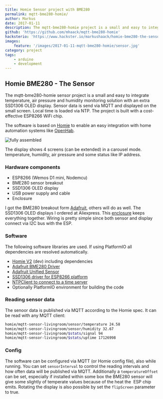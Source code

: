 ```yaml
---
title: Homie Sensor project with BME280
permalink: mqtt-bme280-homie/
author: Markus
date: 2017-01-11
description: The mqtt-bme280-homie project is a small and easy to integrate temperature, air pressure and humidity monitoring solution with an extra SSD1306 OLED display. Sensor data is send via MQTT and displayed on the small screen.
github: 'https://github.com/mhaack/mqtt-bme280-homie'
hacksterio: 'https://www.hackster.io/markushaack/homie-bme280-the-sensor-bad08d'
images:
    feature: '/images/2017-01-11-mqtt-bme280-homie/sensor.jpg'
category: project
tags:
    - arduino
    - development
---
```


## Homie BME280 - The Sensor

The mqtt-bme280-homie sensor project is a small and easy to integrate temperature, air pressure and humidity monitoring solution with an extra SSD1306 OLED display. Sensor data is send via MQTT and displayed on the small screen. Local time is loaded via NTP. The project is built with a cost-effective ESP8266 WiFi chip.

The software is based on [Homie](https://github.com/marvinroger/homie-esp8266) to enable an easy integration with home automation systems like [OpenHab](http://www.openhab.org/).

![fully assembled](/images/2017-01-11-mqtt-bme280-homie/box.jpg)

The display shows 4 screens (can be extended) in a carousel mode. temperature, humidity, air pressure and some status like IP address.

### Hardware components

-   ESP8266 (Wemos D1 mini, Nodemcu)
-   BME280 sensor breakout
-   SSD1306 OLED display
-   USB power supply and cable
-   Enclosure

I got the BME280 breakout form [Adafruit](https://www.adafruit.com/product/2652), others will do as well. The SSD1306 OLED displays I ordered at Aliexpress. This [enclosure](https://www.amazon.de/gp/product/B00PZYMLJ4) keeps everything together. Wiring is pretty simple since both sensor and display connect via I2C bus with the ESP.

### Software

The following software libraries are used. If using PlatformIO all dependencies are resolved automatically.

-   [Homie V2](https://github.com/marvinroger/homie-esp8266) (dev) including dependencies
-   [Adafruit BME280 Driver](https://github.com/adafruit/Adafruit_BME280_Library)
-   [Adafruit Unified Sensor](https://github.com/adafruit/Adafruit_Sensor)
-   [SSD1306 driver for ESP8266 platform](https://github.com/squix78/esp8266-oled-ssd1306)
-   [NTPClient to connect to a time server](https://github.com/arduino-libraries/NTPClient)
-   Optionally PlatformIO environment for building the code

<github-badge repo="mhaack/mqtt-bme280-homie"></github-badge>

### Reading sensor data

The senoor data is published via MQTT according to the Homie spec. It can be read with any MQTT client:

```bash
homie/mqtt-sensor-livingroom/sensor/temperature 24.58
homie/mqtt-sensor-livingroom/sensor/humidity 32.67
homie/mqtt-sensor-livingroom/$stats/signal 94
homie/mqtt-sensor-livingroom/$stats/uptime 17126998
```

### Config

The software can be configured via MQTT (or Homie config file), also while running. You can set `sensorInterval` to control the reading intervals and how often data will be published via MQTT. Additionally a `temperatureOffset` can be set, especially if installed within some box the BME280 sensor will give some slightly of temperate values because of the heat the  ESP chip emits. Rotating the display is also possible by set the `flipScreen` parameter to true.
